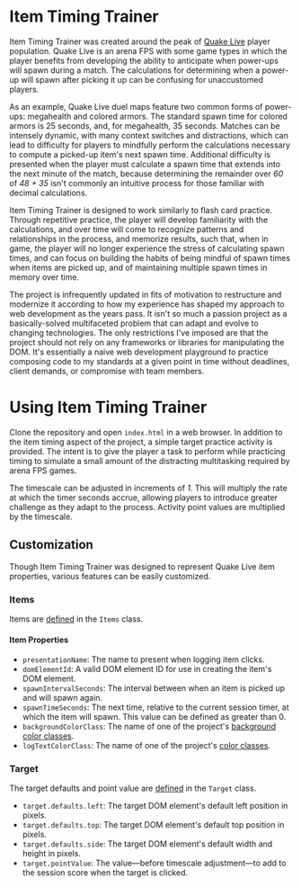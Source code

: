 # Item Timing Trainer

Item Timing Trainer was created around the peak of [Quake Live](https://store.steampowered.com/app/282440/Quake_Live/)
player population. Quake Live is an arena FPS with some game types in which the player benefits from developing the
ability to anticipate when power-ups will spawn during a match. The calculations for determining when a power-up will
spawn after picking it up can be confusing for unaccustomed players.

As an example, Quake Live duel maps feature two common forms of power-ups: megahealth and colored armors. The standard
spawn time for colored armors is 25 seconds, and, for megahealth, 35 seconds. Matches can be intensely dynamic, with
many context switches and distractions, which can lead to difficulty for players to mindfully perform the calculations
necessary to compute a picked-up item's next spawn time. Additional difficulty is presented when the player must
calculate a spawn time that extends into the next minute of the match, because determining the remainder over _60_ of
_48 + 35_ isn't commonly an intuitive process for those familiar with decimal calculations.

Item Timing Trainer is designed to work similarly to flash card practice. Through repetitive practice, the player will
develop familiarity with the calculations, and over time will come to recognize patterns and relationships in the
process, and memorize results, such that, when in game, the player will no longer experience the stress of calculating
spawn times, and can focus on building the habits of being mindful of spawn times when items are picked up, and of
maintaining multiple spawn times in memory over time.

The project is infrequently updated in fits of motivation to restructure and modernize it according to how my experience
has shaped my approach to web development as the years pass. It isn't so much a passion project as a basically-solved
multifaceted problem that can adapt and evolve to changing technologies. The only restrictions I've imposed are that the
project should not rely on any frameworks or libraries for manipulating the DOM. It's essentially a naive web
development playground to practice composing code to my standards at a given point in time without deadlines, client
demands, or compromise with team members.

# Using Item Timing Trainer

Clone the repository and open `index.html` in a web browser. In addition to the item timing aspect of the project, a
simple target practice activity is provided. The intent is to give the player a task to perform while practicing timing
to simulate a small amount of the distracting multitasking required by arena FPS games.

The timescale can be adjusted in increments of _1_. This will multiply the rate at which the timer seconds accrue,
allowing players to introduce greater challenge as they adapt to the process. Activity point values are multiplied by
the timescale.

## Customization

Though Item Timing Trainer was designed to represent Quake Live item properties, various features can be easily
customized.

### Items

Items are [defined](index.html#L633-L658) in the `Items` class.

#### Item Properties

* `presentationName`: The name to present when logging item clicks.
* `domElementId`: A valid DOM element ID for use in creating the item's DOM element.
* `spawnIntervalSeconds`: The interval between when an item is picked up and will spawn again.
* `spawnTimeSeconds`: The next time, relative to the current session timer, at which the item will
   spawn. This value can be defined as greater than 0.
* `backgroundColorClass`: The name of one of the project's [background color classes](index.html#L143-L165).
* `logTextColorClass`: The name of one of the project's [color classes](index.html#L119-L141).

### Target

The target defaults and point value are [defined](index.html#L477-L482) in the `Target` class.

* `target.defaults.left`: The target DOM element's default left position in pixels.
* `target.defaults.top`: The target DOM element's default top position in pixels.
* `target.defaults.side`: The target DOM element's default width and height in pixels.
* `target.pointValue`: The value&mdash;before timescale adjustment&mdash;to add to the session score
   when the target is clicked.
